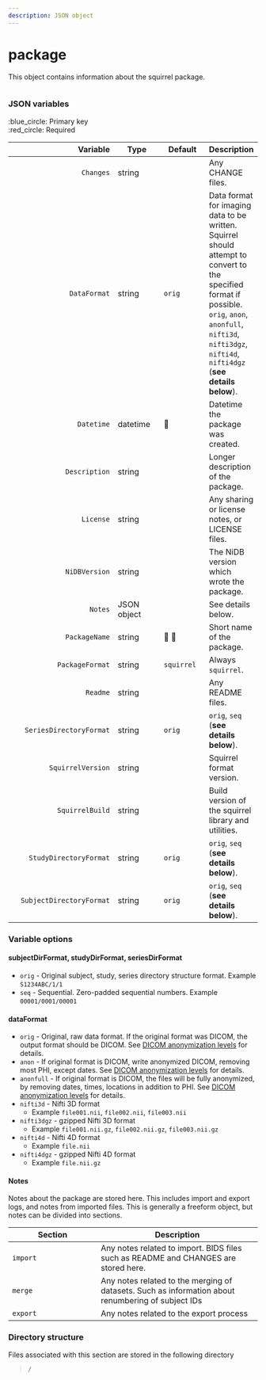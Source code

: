 ```yaml
---
description: JSON object
---
```


# package

This object contains information about the squirrel package.

<figure><img src="https://mermaid.ink/img/pako:eNqVlF1vmzAUhv9K5CoSkSAiEU2JK_Wqu5mmTVrvJm48fEi8Akb-0MKi_PfZBjuB9qLlAr8HP-_x8bHMGZWcAsLoIEh3XHz7WbQL8wjOVZI8daR8JQeIxnH1eJ2Nvr78-O7UyoCUKBLZ1y1iE7AOataCjIKaEXDqQLAGWiWjGz2jbGrKSuXWSKxivCWiXw2U-5o8Sf37D5QmkRc-yzh_EFx3pCV1L5mMXJT40KPeatMpTZkpfRzfIRogUguDePEOQ4U-yMi9w-yQ0C5h9mtXcMPb6VDrvMrlcrAka3tIgjSyYrU9Jys99Ba1fbCgnJzVcnnTeItdwwG-xgv3YeV94VBdHWMweHw0c_iNWIPXg8FHE0PYguprWITyLVPju6qqYtMtwV8hoUQeiRCkx9upabLKZ4yzLnzGOmnFR4wzezjRj3i9x13RYID7NI0HC77LsmzUyV9G1RFn3QnFqAHREEbN7T_bVAVSR2igQNhIChXRtSpQ0V4MqjvTfPhCmeIC4YrUEmJEtOIvfVsirIQGDz0zYn4mTaDMjfvF-SRG-IxOCKcx6hHeprv1Ls8e8l2-edjm-yy_xOifc6Tr_fDk9_vNZrfN88t_UiWT3g?type=png" alt=""><figcaption></figcaption></figure>

### JSON variables

:blue\_circle: Primary key\
:red\_circle: Required

<table data-full-width="true"><thead><tr><th width="274" align="right">Variable</th><th width="128.00000000000003">Type</th><th width="119">Default</th><th>Description</th></tr></thead><tbody><tr><td align="right"><code>Changes</code></td><td>string</td><td></td><td>Any CHANGE files.</td></tr><tr><td align="right"><code>DataFormat</code></td><td>string</td><td><code>orig</code></td><td>Data format for imaging data to be written. Squirrel should attempt to convert to the specified format if possible. <code>orig</code>, <code>anon</code>, <code>anonfull</code>, <code>nifti3d</code>, <code>nifti3dgz</code>, <code>nifti4d</code>, <code>nifti4dgz</code> (<strong>see details below</strong>).</td></tr><tr><td align="right"><code>Datetime</code></td><td>datetime</td><td><span data-gb-custom-inline data-tag="emoji" data-code="1f534">🔴</span> </td><td>Datetime the package was created.</td></tr><tr><td align="right"><code>Description</code></td><td>string</td><td></td><td>Longer description of the package.</td></tr><tr><td align="right"><code>License</code></td><td>string</td><td></td><td>Any sharing or license notes, or LICENSE files.</td></tr><tr><td align="right"><code>NiDBVersion</code></td><td>string</td><td></td><td>The NiDB version which wrote the package.</td></tr><tr><td align="right"><code>Notes</code></td><td>JSON object</td><td></td><td>See details below.</td></tr><tr><td align="right"><code>PackageName</code></td><td>string</td><td><span data-gb-custom-inline data-tag="emoji" data-code="1f534">🔴</span> <span data-gb-custom-inline data-tag="emoji" data-code="1f535">🔵</span></td><td>Short name of the package.</td></tr><tr><td align="right"><code>PackageFormat</code></td><td>string</td><td><code>squirrel</code></td><td>Always <code>squirrel</code>.</td></tr><tr><td align="right"><code>Readme</code></td><td>string</td><td></td><td>Any README files.</td></tr><tr><td align="right"><code>SeriesDirectoryFormat</code></td><td>string</td><td><code>orig</code></td><td><code>orig</code>, <code>seq</code> (<strong>see details below</strong>).</td></tr><tr><td align="right"><code>SquirrelVersion</code></td><td>string</td><td></td><td>Squirrel format version.</td></tr><tr><td align="right"><code>SquirrelBuild</code></td><td>string</td><td></td><td>Build version of the squirrel library and utilities.</td></tr><tr><td align="right"><code>StudyDirectoryFormat</code></td><td>string</td><td><code>orig</code></td><td><code>orig</code>, <code>seq</code> (<strong>see details below</strong>).</td></tr><tr><td align="right"><code>SubjectDirectoryFormat</code></td><td>string</td><td><code>orig</code></td><td><code>orig</code>, <code>seq</code> (<strong>see details below</strong>).</td></tr></tbody></table>

### Variable options

#### subjectDirFormat, studyDirFormat, seriesDirFormat

* `orig` - Original subject, study, series directory structure format. Example `S1234ABC/1/1`
* `seq` - Sequential. Zero-padded sequential numbers. Example `00001/0001/00001`

#### dataFormat

* `orig` - Original, raw data format. If the original format was DICOM, the output format should be DICOM. See [DICOM anonymization levels](../../../specifications/dicom-anonymization.md) for details.
* `anon` - If original format is DICOM, write anonymized DICOM, removing most PHI, except dates. See [DICOM anonymization levels](../../../specifications/dicom-anonymization.md) for details.
* `anonfull` - If original format is DICOM, the files will be fully anonymized, by removing dates, times, locations in addition to PHI. See [DICOM anonymization levels](../../../specifications/dicom-anonymization.md) for details.
* `nifti3d` - Nifti 3D format
  * Example `file001.nii`, `file002.nii`, `file003.nii`
* `nifti3dgz` - gzipped Nifti 3D format
  * Example `file001.nii.gz`, `file002.nii.gz`, `file003.nii.gz`
* `nifti4d` - Nifti 4D format
  * Example `file.nii`
* `nifti4dgz` - gzipped Nifti 4D format
  * Example `file.nii.gz`

#### Notes

Notes about the package are stored here. This includes import and export logs, and notes from imported files. This is generally a freeform object, but notes can be divided into sections.

<table><thead><tr><th width="163">Section</th><th>Description</th></tr></thead><tbody><tr><td><code>import</code></td><td>Any notes related to import. BIDS files such as README and CHANGES are stored here.</td></tr><tr><td><code>merge</code></td><td>Any notes related to the merging of datasets. Such as information about renumbering of subject IDs</td></tr><tr><td><code>export</code></td><td>Any notes related to the export process</td></tr></tbody></table>

### Directory structure

Files associated with this section are stored in the following directory

> `/`
